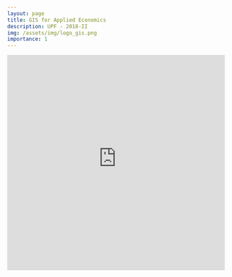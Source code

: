 ```yaml
---
layout: page
title: GIS for Applied Economics
description: UPF - 2018-II
img: /assets/img/logo_gis.png
importance: 1
---
```


<div class="video-container">
    <iframe src="https://gisforappliedeconomics.github.io/" height="500" width="100%" allowfullscreen="" frameborder="0">
    </iframe>
</div>

